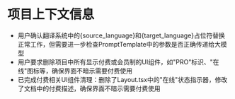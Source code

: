 # 项目上下文信息

- 用户确认翻译系统中的{source_language}和{target_language}占位符替换正常工作，但需要进一步检查PromptTemplate中的参数是否正确传递给大模型
- 用户要求删除项目中所有显示付费或会员制的UI组件，如"PRO"标识、"在线"图标等，确保界面不暗示需要付费使用
- 已完成付费相关UI组件清理：删除了Layout.tsx中的"在线"状态指示器，修改了文档中的付费描述，确保界面不暗示需要付费使用
